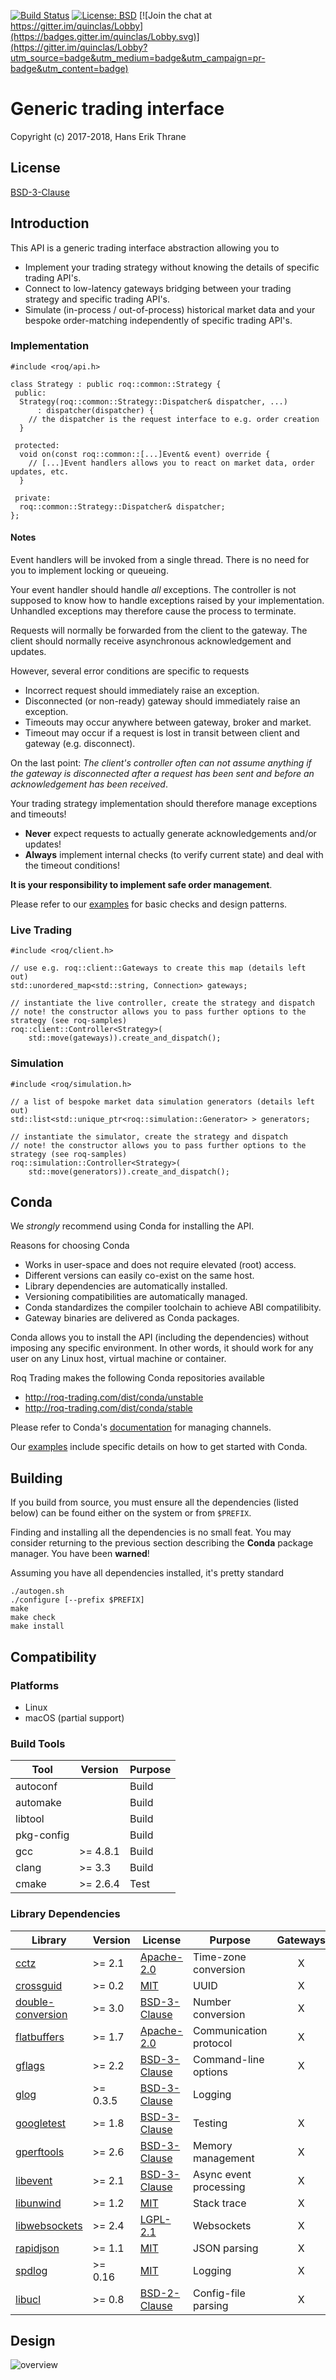 [![Build Status](https://travis-ci.org/quinclas/tradingapi.svg?branch=master)](https://travis-ci.org/roq-trading/roq)
[![License: BSD](https://img.shields.io/badge/license-BSD-blue.svg)](https://opensource.org/licenses/BSD-3-Clause)
[![Join the chat at https://gitter.im/quinclas/Lobby](https://badges.gitter.im/quinclas/Lobby.svg)](https://gitter.im/quinclas/Lobby?utm_source=badge&utm_medium=badge&utm_campaign=pr-badge&utm_content=badge)

# Generic trading interface

Copyright (c) 2017-2018, Hans Erik Thrane


## License

[BSD-3-Clause](https://opensource.org/licenses/BSD-3-Clause)


## Introduction

This API is a generic trading interface abstraction allowing you to

* Implement your trading strategy without knowing the details of specific trading API's.
* Connect to low-latency gateways bridging between your trading strategy and specific trading API's.
* Simulate (in-process / out-of-process) historical market data and your bespoke order-matching independently of specific trading API's.

### Implementation

    #include <roq/api.h>

    class Strategy : public roq::common::Strategy {
     public:
      Strategy(roq::common::Strategy::Dispatcher& dispatcher, ...)
          : dispatcher(dispatcher) {
        // the dispatcher is the request interface to e.g. order creation
      }

     protected:
      void on(const roq::common::[...]Event& event) override {
        // [...]Event handlers allows you to react on market data, order updates, etc.
      }

     private:
      roq::common::Strategy::Dispatcher& dispatcher;
    };

#### Notes

Event handlers will be invoked from a single thread.
There is no need for you to implement locking or queueing.

Your event handler should handle *all* exceptions.
The controller is not supposed to know how to handle exceptions raised by your implementation.
Unhandled exceptions may therefore cause the process to terminate.

Requests will normally be forwarded from the client to the gateway.
The client should normally receive asynchronous acknowledgement and updates.

However, several error conditions are specific to requests

* Incorrect request should immediately raise an exception.
* Disconnected (or non-ready) gateway should immediately raise an exception.
* Timeouts may occur anywhere between gateway, broker and market.
* Timeout may occur if a request is lost in transit between client and gateway (e.g. disconnect).

On the last point: *The client's controller often can not assume anything if the gateway is disconnected after
a request has been sent and before an acknowledgement has been received*.

Your trading strategy implementation should therefore manage exceptions and timeouts!

* **Never** expect requests to actually generate acknowledgements and/or updates!
* **Always** implement internal checks (to verify current state) and deal with the timeout conditions!

**It is your responsibility to implement safe order management**.

Please refer to our [examples](https://github.com/roq-trading/roq-samples) for basic checks and design patterns.


### Live Trading

    #include <roq/client.h>
  
    // use e.g. roq::client::Gateways to create this map (details left out)
    std::unordered_map<std::string, Connection> gateways;

    // instantiate the live controller, create the strategy and dispatch
    // note! the constructor allows you to pass further options to the strategy (see roq-samples)
    roq::client::Controller<Strategy>(
        std::move(gateways)).create_and_dispatch();

### Simulation

    #include <roq/simulation.h>

    // a list of bespoke market data simulation generators (details left out)
    std::list<std::unique_ptr<roq::simulation::Generator> > generators;

    // instantiate the simulator, create the strategy and dispatch
    // note! the constructor allows you to pass further options to the strategy (see roq-samples)
    roq::simulation::Controller<Strategy>(
        std::move(generators)).create_and_dispatch();


## Conda

We *strongly* recommend using Conda for installing the API.

Reasons for choosing Conda

* Works in user-space and does not require elevated (root) access.
* Different versions can easily co-exist on the same host.
* Library dependencies are automatically installed.
* Versioning compatibilities are automatically managed.
* Conda standardizes the compiler toolchain to achieve ABI compatilibity.
* Gateway binaries are delivered as Conda packages.

Conda allows you to install the API (including the dependencies) without imposing any specific environment.
In other words, it should work for any user on any Linux host, virtual machine or container.

Roq Trading makes the following Conda repositories available

* <http://roq-trading.com/dist/conda/unstable>
* <http://roq-trading.com/dist/conda/stable>

Please refer to Conda's [documentation](https://conda.io/docs/user-guide/tasks/manage-channels.html) for managing channels.

Our [examples](https://github.com/roq-trading/roq-samples) include specific details on how to get started with Conda.


## Building

If you build from source, you must ensure all the dependencies (listed below) can be found either on the system or from `$PREFIX`.

Finding and installing all the dependencies is no small feat.
You may consider returning to the previous section describing the **Conda** package manager.
You have been **warned**!

Assuming you have all dependencies installed, it's pretty standard

    ./autogen.sh
    ./configure [--prefix $PREFIX]
    make
    make check
    make install


## Compatibility

### Platforms

* Linux
* macOS (partial support)

### Build Tools

| Tool       | Version  | Purpose |
| ---------- | -------- | ------- |
| autoconf   |          | Build   |
| automake   |          | Build   |
| libtool    |          | Build   |
| pkg-config |          | Build   |
| gcc        | >= 4.8.1 | Build   |
| clang      | >= 3.3   | Build   |
| cmake      | >= 2.6.4 | Test    |

### Library Dependencies

| Library                                                          | Version  | License                                                      | Purpose                         | Gateways | API | Examples |
| ---------------------------------------------------------------- | -------- | ------------------------------------------------------------ | ------------------------------- |:--------:|:---:|:--------:|
| [cctz](https://github.com/google/cctz)                           | >= 2.1   | [Apache-2.0](https://opensource.org/licenses/Apache-2.0)     | Time-zone conversion            |     X    |  X  |     X    |
| [crossguid](https://github.com/graeme-hill/crossguid)            | >= 0.2   | [MIT](https://opensource.org/licenses/MIT)                   | UUID                            |     X    |  X  |     X    |
| [double-conversion](https://github.com/google/double-conversion) | >= 3.0   | [BSD-3-Clause](https://opensource.org/licenses/BSD-3-Clause) | Number conversion               |     X    |  X  |     X    |
| [flatbuffers](https://github.com/google/flatbuffers)             | >= 1.7   | [Apache-2.0](https://opensource.org/licenses/Apache-2.0)     | Communication protocol          |     X    |  X  |     X    |
| [gflags](https://github.com/gflags/gflags)                       | >= 2.2   | [BSD-3-Clause](https://opensource.org/licenses/BSD-3-Clause) | Command-line options            |     X    |     |     X    |
| [glog](https://github.com/google/glog)                           | >= 0.3.5 | [BSD-3-Clause](https://opensource.org/licenses/BSD-3-Clause) | Logging                         |          |  X  |     X    |
| [googletest](https://github.com/google/googletest)               | >= 1.8   | [BSD-3-Clause](https://opensource.org/licenses/BSD-3-Clause) | Testing                         |     X    |  X  |          |
| [gperftools](https://github.com/gperftools/gperftools)           | >= 2.6   | [BSD-3-Clause](https://opensource.org/licenses/BSD-3-Clause) | Memory management               |     X    |     |          |
| [libevent](https://github.com/libevent/libevent)                 | >= 2.1   | [BSD-3-Clause](https://opensource.org/licenses/BSD-3-Clause) | Async event processing          |     X    |  X  |     X    |
| [libunwind](https://github.com/libunwind/libunwind)              | >= 1.2   | [MIT](https://opensource.org/licenses/MIT)                   | Stack trace                     |     X    |     |     X    |
| [libwebsockets](https://github.com/warmcat/libwebsockets)        | >= 2.4   | [LGPL-2.1](https://opensource.org/licenses/lgpl-2.1)         | Websockets                      |     X    |     |          |
| [rapidjson](https://github.com/Tencent/rapidjson)                | >= 1.1   | [MIT](https://opensource.org/licenses/MIT)                   | JSON parsing                    |     X    |     |          |
| [spdlog](https://github.com/gabime/spdlog)                       | >= 0.16  | [MIT](https://opensource.org/licenses/MIT)                   | Logging                         |     X    |  X  |          |
| [libucl](https://github.com/vstakhov/libucl)                     | >= 0.8   | [BSD-2-Clause](https://opensource.org/licenses/BSD-2-Clause) | Config-file parsing             |     X    |     |     X    |


## Design

![overview](https://github.com/quinclas/tradingapi/blob/gh-pages/_images/design.png)
